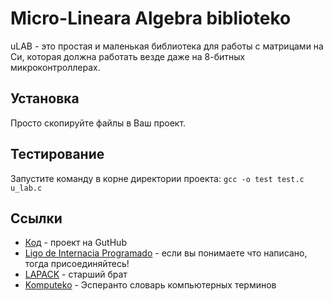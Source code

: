 Micro-Lineara Algebra biblioteko
==========================================

uLAB - это простая и маленькая библиотека для работы с матрицами на Си,
которая должна работать везде даже на 8-битных микроконтроллерах.

Установка
-------------------------------------------

Просто скопируйте файлы в Ваш проект.

Тестирование
-------------------------------------------

Запустите команду в корне директории проекта:  `gcc -o test test.c u_lab.c`

Ссылки
-------------------------------------------

* [Код][1] - проект на GutHub
* [Ligo de Internacia Programado][2] - если вы понимаете что написано, тогда присоединяйтесь!
* [LAPACK][3] - старший брат
* [Komputeko][4] - Эсперанто словарь компьютерных терминов 

[1]:https://github.com/flipback/ulab
[2]:http://www.ldip.org
[3]:http://www.netlib.org/lapack/
[4]:http://komputeko.net/
